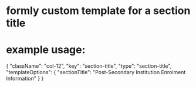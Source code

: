 # formly custom template for a section title

# example usage:

{
    "className": "col-12",
    "key": "section-title",
    "type": "section-title",
    "templateOptions": {
        "sectionTitle": "Post-Secondary Institution Enrolment Information"
    }
}